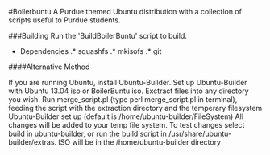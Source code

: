 #Boilerbuntu
A Purdue themed Ubuntu distribution with a collection of scripts useful to Purdue students.

###Building
Run the 'BuildBoilerBuntu' script to build.

* Dependencies
.* squashfs
.* mkisofs
.* git

####Alternative Method

If you are running Ubuntu, install Ubuntu-Builder.
Set up Ubuntu-Builder with Ubuntu 13.04 iso or BoilerBuntu iso.
Exctract files into any directory you wish.
Run merge_script.pl (type perl merge_script.pl in terminal), feeding the script with the extraction directory and the temperary filesystem Ubuntu-Builder set up (default is /home/ubuntu-builder/FileSystem)
All changes will be added to your temp file system.
To test changes select build in ubuntu-builder, or run the build script in /usr/share/ubuntu-builder/extras. ISO will be in the /home/ubuntu-builder directory
